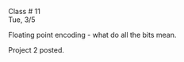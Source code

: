 <div class="lecture1">

<div class="column_date">
<p markdown="block">

Class # 11 <br>
Tue, 3/5

</p>
</div>

<div class="column_materials">
<p markdown="block">

Floating point encoding - what do all the bits mean.


</p>
</div>

<div class="column_assign">
<p markdown="block">

Project 2 posted.


</p>
</div>

</div>
